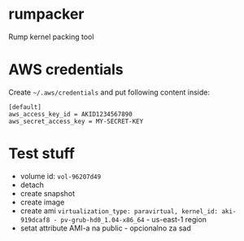 # rumpacker
Rump kernel packing tool

# AWS credentials

Create `~/.aws/credentials` and put following content inside:
```
[default]
aws_access_key_id = AKID1234567890
aws_secret_access_key = MY-SECRET-KEY
```

# Test stuff

- volume id: `vol-96207d49`
- detach
- create snapshot
- create image
- create ami `virtualization_type: paravirtual, kernel_id: aki-919dcaf8 - pv-grub-hd0_1.04-x86_64` - us-east-1 region
- setat attribute AMI-a na public - opcionalno za sad
